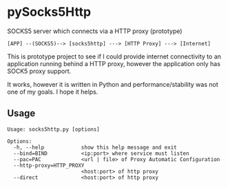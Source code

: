 # pySocks5Http
SOCKS5 server which connects via a HTTP proxy (prototype)
```
[APP] --(SOCKS5)--> [socks5http] ---> [HTTP Proxy] ---> [Internet]
```
This is prototype project to see if I could provide internet connectivity
to an application running behind a HTTP proxy, however the application
only has SOCK5 proxy support.

It works, however it is written in Python and performance/stability was
not one of my goals. I hope it helps.

## Usage
```
Usage: socks5http.py [options]

Options:
  -h, --help            show this help message and exit
  --bind=BIND           <ip:port> where service must listen
  --pac=PAC             <url | file> of Proxy Automatic Configuration
  --http-proxy=HTTP_PROXY
                        <host:port> of http proxy
  --direct              <host:port> of http proxy
```
